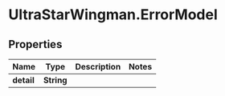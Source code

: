 # UltraStarWingman.ErrorModel

## Properties

Name | Type | Description | Notes
------------ | ------------- | ------------- | -------------
**detail** | **String** |  | 


